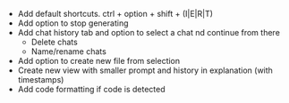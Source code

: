 - Add default shortcuts. ctrl + option + shift + (I|E|R|T)
- Add option to stop generating
- Add chat history tab and option to select a chat nd continue from there
    - Delete chats
    - Name/rename chats
- Add option to create new file from selection
- Create new view with smaller prompt and history in explanation (with timestamps)
- Add code formatting if code is detected
